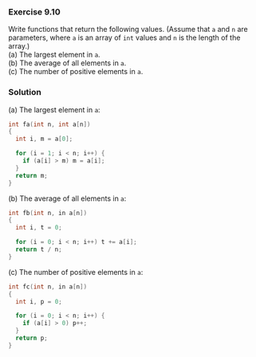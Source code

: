 ### Exercise 9.10
Write functions that return the following values. (Assume that `a` and `n` are parameters, where `a` is an array of `int` values and `n` is the length of the array.)  
(a) The largest element in `a`.  
(b) The average of all elements in `a`.  
(c) The number of positive elements in `a`.  

### Solution
(a) The largest element in `a`:
```c
int fa(int n, int a[n])
{
  int i, m = a[0];

  for (i = 1; i < n; i++) {
    if (a[i] > m) m = a[i];
  }
  return m;
}
```

(b) The average of all elements in `a`:
```c
int fb(int n, in a[n])
{
  int i, t = 0;

  for (i = 0; i < n; i++) t += a[i];
  return t / n;
}
```

(c) The number of positive elements in `a`:
```c
int fc(int n, in a[n])
{
  int i, p = 0;

  for (i = 0; i < n; i++) {
    if (a[i] > 0) p++;
  }
  return p;
}
```
